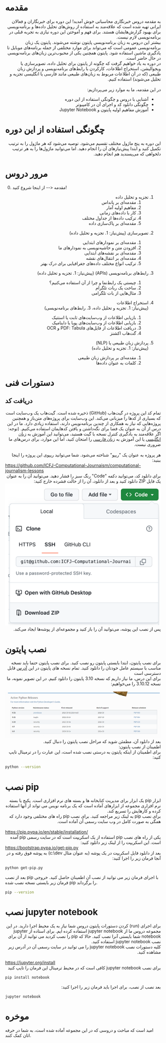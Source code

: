 # مقدمه

<div dir="rtl">
به مقدمه دروس خبرنگاری محاسباتی خوش آمدید! این دوره برای خبرنگاران و فعالان ایرانی تهیه شده است  که علاقه‌مند به استفاده از روش‌های تحلیل داده‌ها و برنامه‌نویسی برای بهبود گزارش‌هایشان هستند. برای فهم و آموختن این دوره نیازی به تجربه قبلی در برنامه‌نویسی لازم نیست. 
</div>

<div dir="rtl">
بیشتر این دروس به زبان برنامه‌نویسی پایتون نوشته می‌شوند. پایتون یک زبان برنامه‌نویسی عمومی است که می‌تواند برای موارد مختلفی از جمله برنامه‌های موبایل تا یادگیری ماشین استفاده شود. پایتون همچنین یکی از محبوب‌ترین زبان‌های برنامه‌نویسی در حال حاضر است. 
</div>

<div dir="rtl">
در دوره به یاد خواهیم گرفت که چگونه از پایتون برای تحلیل داده، تصویرسازی یا ویجوالیشن، استخراج اطلاعات، کارکردن با رابط‌های برنامه‌نویسی  و پردازش زبان طبیعی (که در آن اطلاعات مربوط به زبان‌های طبیعی مانند فارسی یا انگلیسی تجزیه و تحلیل می‌شوند) استفاده کنیم.
</div>
<br />
<div dir="rtl">
در این مقدمه، ما به موارد زیر می‌پردازیم:
</div>
<ul  dir="rtl">
<li>آشنایی با دروس و چگونگی استفاده از این دوره</li>
<li>چگونگی دانلود کد و اجرای آن در کامپیوتر</li>
<li>آموزش مفاهیم اولیه پایتون و Jupyter Notebook</li>
</ul>

# چگونگی استفاده از این دوره

<div dir="rtl">
این دوره به پنج ماژول‌ مختلف تقسیم می‌شود. توصیه می‌شود که هر ماژول را به ترتیب تکمیل کنید و ابتدا پیش‌نیازهای آن را انجام دهید. اما می‌توانید ماژول‌ها را به هر ترتیب دلخواهی که می‌پسندید هم انجام دهید.
</div>

# مرور دروس

0. مقدمه <-- از اینجا شروع کنید!

<ol dir="rtl">
<li>
تجزیه و تحلیل داده
<ol dir="rtl">
<li>مقدمه‌ای بر پانداس </li>
<li>مفاهیم اولیه آمار</li>
<li>کار با داده‌های زمانی</li>
<li>ترکیب داده‌ها از جداول مختلف</li>
<li>مقدمه‌ای بر پاک‌سازی داده</li>
</ol>
</li>

<li>

تصویر‌سازی (پیش‌نیاز: 1. تجزیه و تحلیل داده)

<ol dir="rtl">
<li>
مقدمه‌ای بر نمودارهای ابتدایی
</li>
<li>
افزودن متن و حاشیه‌نویسی به نمودارهای ما
</li>
<li>
مقدمه‌ای بر نقشه‌های ابتدایی
</li>
<li>
مقدمه‌ای بر انتقال‌های نقشه
</li>
<li>
ترکیب انواع مختلف داده‌های جغرافیایی برای درک بهتر
</li>
</ol>
</li>

<li>

رابط‌های برنامه‌نویسی (APIs) (پیش‌نیاز: 1. تجزیه و تحلیل داده)

<ol dir="rtl">
<li>
چیستی یک رابط‌نما و چرا از آن استفاده می‌کنیم؟
</li>
<li>
ساخت یک ربات تلگرام
</li>
<li>
مثال‌‌هایی از بات تلگرامی 
</li>
</ol>
</li>

<li>

استخراج اطلاعات
<br />
(پیش‌نیاز: 1. تجزیه و تحلیل داده، 3. رابط‌های برنامه‌نویسی)

<ol dir="rtl">
<li>
بازیابی اطلاعات از وب‌سایت‌های ثابت یا استتیک
</li>
<li>
بازیابی اطلاعات از وب‌سایت‌های پویا یا داینامیک
</li>
<li>
دریافت اطلاعات از فایل‌های PDF: Tabula و OCR
</li>
<li>
گت‌هاب اکشنز 
</li>
</ol>
</li>

<li>

پردازش زبان طبیعی یا (NLP)
<br />
(پیش‌نیاز: 1. تجزیه و تحلیل داده)

<ol dir="rtl">
<li>
مقدمه‌ای بر پردازش زبان طبیعی
</li>
<li>
کلمات به عنوان داده‌ها
</li>

</ol>
</li>
</ol>

# دستورات فنی

## دریافت کد

<div dir="rtl">
تمام کد این پروژه در گیت‌هاب (GitHub) ذخیره شده است. گیت‌هاب یک وب‌سایت است که بسیاری از کدها را میزبانی می‌کند. این وب‌سایت برای پروژه‌های متن‌باز و همچنین پروژه‌هایی که نیاز به همکاری از چندین برنامه‌نویس دارند، استفاده زیادی دارد. ما در این درس از آن به عنوان یک فضا برای نگه‌داشتن و یافتن کد‌هایمان استفاده می‌کنیم. (توجه: اگر علاقه‌مند به یادگیری کنترل نسخه با گیت هستید، می‌توانید این آموزش به <a href="https://git-scm.com/docs/gittutorial/en">زبان انگلیسی</a> یا این آموزش به <a href="http://git.codecast.ir/en/latest/index.html">زبان فارسی</a> را امتحان کنید، اما این موارد، برای درس‌های ما ضروری نیست.
</div>
<br />
<div dir="rtl">
هر پروژه به عنوان یک "ریپو" شناخته می‌شود. شما می‌توانید ریپوی این پروژه را اینجا ببنید:
</div>
<a href="https://github.com/ICFJ-Computational-Journaism/computational-journalism-lessons">https://github.com/ICFJ-Computational-Journaism/computational-journalism-lessons</a>

<div dir="rtl">
برای دانلود کد، می‌توانید دکمه "Code" رنگ سبز را فشار دهید. می‌توانید آن را به عنوان یک فایل ZIP دانلود کنید و بعد از دانلود، آن را از حالت فشرده خارج کنید:
</div>

<img src="/resources/images/git-download.fw.png">

<br />

<div dir="rtl">
پس از نصب این پوشه، می‌توانید آن را باز کنید و مجموعه‌ای از پوشه‌ها ایجاد می‌کند.
</div>

# نصب پایتون

<div dir="rtl">
برای نصب پایتون، ابتدا بایستی پایتون رو نصب کنید. برای نصب پایتون حتما باید نسخه مناسب با سیستم عامل خودتان را دانلود کنید. تمام نسخه های پایتون در این <a href="https://www.python.org/downloads/">آدرس</a> قابل دسترسی است
</div>

<div dir="rtl">
برای این درس، ما نیاز داریم که نسخه 3.10 پایتون را دانلود کنیم. در این تصویر نمونه، ما نسخه 3.10.12 را می‌خواهیم:
</div>
<br />
<img src="/resources/images/python-download.fw.png">

<div dir="rtl">
بعد از دانلود آن، مطمئن شوید که مراحل نصب پایتون را دنبال کنید.
</div>
<div dir="rtl">
اطمینان از نصب پایتون: 
</div>
<div dir="rtl">
برای اطمینان از اینکه پایتون به درستی نصب شده است، این عبارت را در ترمینال تایپ کنید:
</div>

```sh
python --version
```

# نصب pip

<div dir="rtl">
ابزار pip یک ابزار برای مدیریت کتابخانه ها و بسته های نرم افزاری است. پکیج یا بسته نرم افزاری مجموعه از ابزارهای آماده است که یک برنامه نویس می تواند از آنها استفاده کرده و کارهایش را تسریع کند. 
</div>
<div dir="rtl">
برای نصب pip به لینک زیر مراجعه کنید. برای نصب pip راه های مختلفی وجود دارد که همگی به صورت کامل در وب سایت رسمی آن آماده است. 
</div>
<br />
<a href="https://pip.pypa.io/en/stable/installation/">https://pip.pypa.io/en/stable/installation/</a>
<br />
<div dir="rtl">
یکی از راه های نصب pip استفاده از یک اسکریپت است که در سایت رسمی pip آمده است. این اسکریپت را از لینک زیر دانلود کنید:
</div>
<div dir="ltr">
<a href="https://bootstrap.pypa.io/get-pip.py">https://bootstrap.pypa.io/get-pip.py</a>
</div>
<div dir="rtl">
بعد از دانلود فایل اسکریپت در یک پوشه (به عنوان مثال c:\dev) به پوشه فوق رفته و در آنجا فرمان زیر را اجرا کنید:
</div>

```sh
python get-pip.py
```

بعد از نصب pip با اجرای فرمان زیر می توانید از نصب آن اطمینان حاصل کنید. خروجی فرمان زیر بایستی نسخه نصب شده pip را برگرداند.

</div>

```sh
pip --version
```

# نصب jupyter notebook

<div dir="rtl">
برای اجرای (run) کردن دستورات پایتون دروس شما نیاز به یک محیط اجرا دارید. در این مجموعه دروس ما از jupyter notebook استفاده کرده ایم. برای استاده از jupyter notebook شما بایستی آنرا نصب کنید. حالا که pip را نصب کردید می توانید از آن برای نصب jupyter notebook استفاده کنید.
</div>
<div dir="rtl">
کلیه دستورات نصب jupyter notebook را می توانید در سایت رسمی آن در آدرس زیر مشاهده کنید.
</div>
<br />
<a href="https://jupyter.org/install">https://jupyter.org/install</a>
<br />
<div dir="rtl">
برای نصب jupyter notebook کافی است که در محیط ترمینال این فرمان را تایپ کنید
</div>

```sh
pip install notebook
```

<div dir="rtl">
بعد نصب از نصب، برای اجرا باید فرمان زیر را اجرا کنید:
</div>

```sh
jupyter notebook
```

# موخره

امید است که مباحث و دروسی که در این مجموعه آماده شده است، به شما در حرفه اتان کمک کنند.
